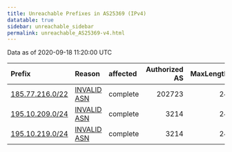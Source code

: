 ```yaml
---
title: Unreachable Prefixes in AS25369 (IPv4)
datatable: true
sidebar: unreachable_sidebar
permalink: unreachable_AS25369-v4.html
---
```


Data as of 2020-09-18 11:20:00 UTC


<div class="datatable-begin"></div>

| Prefix                                                   | Reason                                                                                                 | affected   |   Authorized AS |   MaxLength | Anchor                                         |   unreachable /24s |
|:---------------------------------------------------------|:-------------------------------------------------------------------------------------------------------|:-----------|----------------:|------------:|:-----------------------------------------------|-------------------:|
| [185.77.216.0/22](https://stat.ripe.net/185.77.216.0/22) | [INVALID ASN](https://rpki-validator.ripe.net/announcement-preview?asn=AS25369&prefix=185.77.216.0/22) | complete   |          202723 |          24 | [RIPE](unreachable_RIPE_NCC_RPKI_Root-v4.html) |                  4 |
| [195.10.209.0/24](https://stat.ripe.net/195.10.209.0/24) | [INVALID ASN](https://rpki-validator.ripe.net/announcement-preview?asn=AS25369&prefix=195.10.209.0/24) | complete   |            3214 |          24 | [RIPE](unreachable_RIPE_NCC_RPKI_Root-v4.html) |                  1 |
| [195.10.219.0/24](https://stat.ripe.net/195.10.219.0/24) | [INVALID ASN](https://rpki-validator.ripe.net/announcement-preview?asn=AS25369&prefix=195.10.219.0/24) | complete   |            3214 |          24 | [RIPE](unreachable_RIPE_NCC_RPKI_Root-v4.html) |                  1 |

<div class="datatable-end"></div>